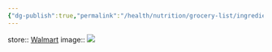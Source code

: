 ```yaml
---
{"dg-publish":true,"permalink":"/health/nutrition/grocery-list/ingredients/dairy-and-dairy-alternatives/queso-fresco/"}
---
```



store:: [Walmart](https://www.walmart.com/ip/Cacique-Ranchero-Fresh-Queso-Fresco-Cheese-10-oz/10451920)
image:: ![](https://i5.walmartimages.com/asr/2f334ab4-edb0-42de-af82-ebd478ffebdc.cd3b24874762f4799d240004e18220f5.jpeg?odnHeight=612&odnWidth=612&odnBg=FFFFFF)
